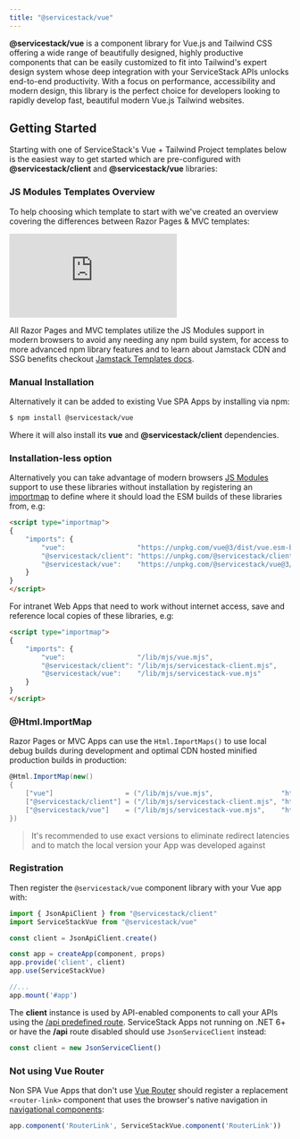 ```yaml
---
title: "@servicestack/vue"
---
```


<script setup>
import { Icon } from "@iconify/vue"
import VueTailwindTemplates from "../src/components/VueTailwindTemplates.vue"
import VueComponentGallery from "../src/components/VueComponentGallery.vue"
</script>


**@servicestack/vue** is a component library for Vue.js and Tailwind CSS offering a wide range of beautifully designed, highly productive components that can be easily customized to fit into Tailwind's expert design system whose deep integration 
with your ServiceStack APIs unlocks end-to-end productivity. With a focus on performance, accessibility and modern design, this library is the perfect choice for developers looking to rapidly develop fast, beautiful modern Vue.js Tailwind websites.

<VueComponentGallery />

## Getting Started

Starting with one of ServiceStack's Vue + Tailwind Project templates below is the easiest way to get started which are pre-configured with 
**@servicestack/client** and **@servicestack/vue** libraries:

<VueTailwindTemplates class="mb-8" />

### JS Modules Templates Overview

To help choosing which template to start with we've created an overview covering the differences between Razor Pages & MVC templates:

<iframe class="video-hd" src="https://www.youtube.com/embed/Sb1hsy4S9v4" frameborder="0" allow="autoplay; encrypted-media" allowfullscreen></iframe>

All Razor Pages and MVC templates utilize the JS Modules support in modern browsers to avoid any needing any npm build system, 
for access to more advanced npm library features and to learn about Jamstack CDN and SSG benefits checkout [Jamstack Templates docs](/templates-jamstack).

### Manual Installation

Alternatively it can be added to existing Vue SPA Apps by installing via npm:

```bash
$ npm install @servicestack/vue
```

Where it will also install its **vue** and **@servicestack/client** dependencies.

### Installation-less option

Alternatively you can take advantage of modern browsers [JS Modules](https://developer.mozilla.org/en-US/docs/Web/JavaScript/Guide/Modules) support to 
use these libraries without installation by registering an [importmap](https://developer.mozilla.org/en-US/docs/Web/HTML/Element/script/type/importmap) to define where it should load the ESM builds of these libraries from, e.g:

```html
<script type="importmap">
{
    "imports": {
        "vue":                  "https://unpkg.com/vue@3/dist/vue.esm-browser.prod.js",
        "@servicestack/client": "https://unpkg.com/@servicestack/client@2/dist/servicestack-client.min.mjs",
        "@servicestack/vue":    "https://unpkg.com/@servicestack/vue@3/dist/servicestack-vue.min.mjs"
    }
}
</script>
```

For intranet Web Apps that need to work without internet access, save and reference local copies of these libraries, e.g:

```html
<script type="importmap">
{
    "imports": {
        "vue":                  "/lib/mjs/vue.mjs",
        "@servicestack/client": "/lib/mjs/servicestack-client.mjs",
        "@servicestack/vue":    "/lib/mjs/servicestack-vue.mjs"
    }
}
</script>
```

### @Html.ImportMap

Razor Pages or MVC Apps can use the `Html.ImportMaps()` to use local debug builds during development and optimal CDN hosted minified production builds in production:

```csharp
@Html.ImportMap(new()
{
    ["vue"]                  = ("/lib/mjs/vue.mjs",                 "https://unpkg.com/vue@3/dist/vue.esm-browser.prod.js"),
    ["@servicestack/client"] = ("/lib/mjs/servicestack-client.mjs", "https://unpkg.com/@servicestack/client@2/dist/servicestack-client.min.mjs"),
    ["@servicestack/vue"]    = ("/lib/mjs/servicestack-vue.mjs",    "https://unpkg.com/@servicestack/vue@3/dist/servicestack-vue.min.mjs")
})
```

> It's recommended to use exact versions to eliminate redirect latencies and to match the local version your App was developed against

### Registration

Then register the `@servicestack/vue` component library with your Vue app with:

```js
import { JsonApiClient } from "@servicestack/client"
import ServiceStackVue from "@servicestack/vue"

const client = JsonApiClient.create()

const app = createApp(component, props)
app.provide('client', client)
app.use(ServiceStackVue)

//...
app.mount('#app')
```

The **client** instance is used by API-enabled components to call your APIs using the [/api predefined route](/routing#json-api-pre-defined-route). ServiceStack Apps not running on .NET 6+ or have the **/api** route disabled should use
`JsonServiceClient` instead:

```js
const client = new JsonServiceClient()
```

### Not using Vue Router

Non SPA Vue Apps that don't use [Vue Router](https://router.vuejs.org) should register a replacement `<router-link>` component 
that uses the browser's native navigation in [navigational components](/vue/gallery/navigation):

```js
app.component('RouterLink', ServiceStackVue.component('RouterLink'))
```
